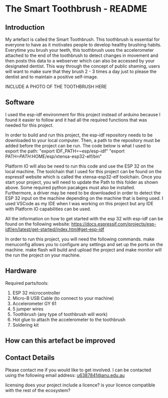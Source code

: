 # The Smart Toothbrush - README
## Introduction
My artefact is called the Smart Toothbrush. This toothbrush is essential for everyone to have as it motivates people to develop healthy brushing habits. Everytime you brush your teeth, this toothbrush uses the accelerometer attached to the end of the toothbrush to detect changes in movement and then posts this data to a webserver which can also be accessed by your designated dentist. This way through the concept of public shaming, users will want to make sure that they brush 2 - 3 times a day just to please the dentist and to maintain a positive self-image.

INCLUDE A PHOTO OF THE TOOTHBRUSH HERE

## Software
I used the esp-idf environment for this project instead of arduino because I found it easier to follow and it had all the required functions that was needed for this project.

In order to build and run this project, the esp-idf repository needs to be downloaded to your local computer. Then, a path to the repository must be added before the project can be run. The code below is what I used to export the path:
"export IDF_PATH=~esp/esp-idf"
"export PATH=$PATH:$HOME/esp/xtensa-esp32-elf/bin"

Platform IO will also be need to run this code and use the ESP 32 on the local machine. The toolchain that I used for this project can be found on the espressif website which is called the xtensa-esp32-elf toolchain. Once you start your project, you will need to update the Path to this folder as shown above. Some required python pacakges must also be installed. Furthermore, a driver may be need to be downloaded in order to detect the ESP 32 input on the machine depending on the machine that is being used. I used VSCode as my IDE when I was working on this project but any IDE with Platform IO capabilities can be used.

All the information on how to get started with the esp 32 with esp-idf can be found on the following website:
https://docs.espressif.com/projects/esp-idf/en/latest/get-started/index.html#get-esp-idf

In order to run this project, you will need the following commands. make menuconfig allows you to configure any settings and set up the ports on the machine. make flash will build and upload the project and make monitor will the run the project on your machine.

## Hardware
Required parts/tools:
1. ESP 32 microcontroller
2. Micro-B USB Cable (to connect to your machine)
3. Accelerometer GY 61
4. 5 jumper wires
5. Toothbrush (any type of toothbrush will work)
6. Hot glue to attach the accelerometer to the toothbrush
7. Soldering kit 

## How can this artefact be improved

## Contact Details
Please contact me if you would like to get involved. I can be contacted using the following email address:
u6387841@anu.edu.au 



licensing
does your project include a licence?
is your licence compatible with the rest of the ecosystem?